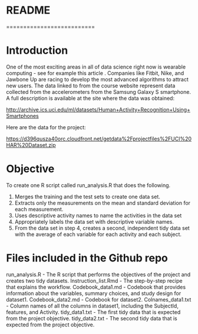 # README 
==========================

# Introduction

One of the most exciting areas in all of data science right now is wearable computing - see for example this article . Companies like Fitbit, Nike, and Jawbone Up are racing to develop the most advanced algorithms to attract new users. The data linked to from the course website represent data collected from the accelerometers from the Samsung Galaxy S smartphone. A full description is available at the site where the data was obtained:

http://archive.ics.uci.edu/ml/datasets/Human+Activity+Recognition+Using+Smartphones

Here are the data for the project:

https://d396qusza40orc.cloudfront.net/getdata%2Fprojectfiles%2FUCI%20HAR%20Dataset.zip


# Objective

To create one R script called run_analysis.R that does the following.

1. Merges the training and the test sets to create one data set.
2. Extracts only the measurements on the mean and standard deviation for each measurement.
3. Uses descriptive activity names to name the activities in the data set
4. Appropriately labels the data set with descriptive variable names.
5. From the data set in step 4, creates a second, independent tidy data set with the average of each variable for each activity and each subject.


# Files included in the Github repo

run_analysis.R - The R script that performs the objectives of the project and creates two tidy datasets. 
Instruction_list.Rmd - The step-by-step recipe that explains the workflow.
Codebook_data1.md - Codebook that provides information about the variables, summary choices, and study design for dataset1.
Codebook_data2.md - Codebook for dataset2.
Colnames_data1.txt - Column names of all the columns in dataset1, including the SubjectId, features, and Activity. 
tidy_data1.txt - The first tidy data that is expected from the project objective.
tidy_data2.txt - The second tidy data that is expected from the project objective.
